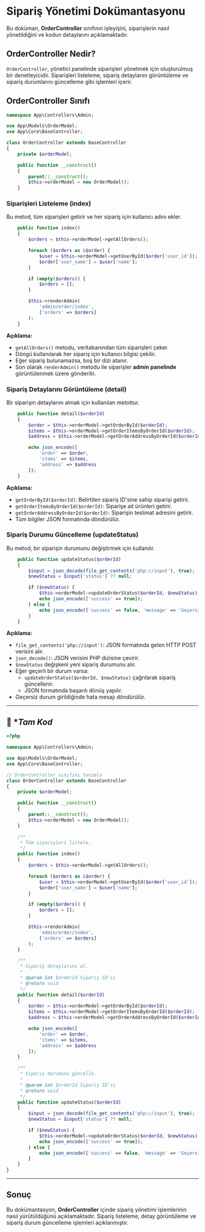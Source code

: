 # Sipariş Yönetimi Dokümantasyonu

Bu doküman, **OrderController** sınıfının işleyişini, siparişlerin nasıl yönetildiğini ve kodun detaylarını açıklamaktadır.

## OrderController Nedir?

`OrderController`, yönetici panelinde siparişleri yönetmek için oluşturulmuş bir denetleyicidir. Siparişleri listeleme, sipariş detaylarını görüntüleme ve sipariş durumlarını güncelleme gibi işlemleri içerir.

## OrderController Sınıfı

```php
namespace App\Controllers\Admin;

use App\Models\OrderModel;
use App\Core\BaseController;

class OrderController extends BaseController
{
    private $orderModel;

    public function __construct()
    {
        parent::__construct();
        $this->orderModel = new OrderModel();
    }
```

### Siparişleri Listeleme (index)

Bu metod, tüm siparişleri getirir ve her sipariş için kullanıcı adını ekler.

```php
    public function index()
    {
        $orders = $this->orderModel->getAllOrders();

        foreach ($orders as &$order) {
            $user = $this->orderModel->getUserById($order['user_id']);
            $order['user_name'] = $user['name'];
        }

        if (empty($orders)) {
            $orders = [];
        }

        $this->renderAdmin(
            'admin/order/index',
            ['orders' => $orders]
        );
    }
```

**Açıklama:**
- `getAllOrders()` metodu, veritabanından tüm siparişleri çeker.
- Döngü kullanılarak her sipariş için kullanıcı bilgisi çekilir.
- Eğer sipariş bulunamazsa, boş bir dizi atanır.
- Son olarak `renderAdmin()` metodu ile siparişler **admin panelinde** görüntülenmek üzere gönderilir.

### Sipariş Detaylarını Görüntüleme (detail)

Bir siparişin detaylarını almak için kullanılan metottur.

```php
    public function detail($orderId)
    {
        $order = $this->orderModel->getOrderById($orderId);
        $items = $this->orderModel->getOrderItemsByOrderId($orderId);
        $address = $this->orderModel->getOrderAddressByOrderId($orderId);

        echo json_encode([
            'order' => $order,
            'items' => $items,
            'address' => $address
        ]);
    }
```

**Açıklama:**
- `getOrderById($orderId)`: Belirtilen sipariş ID'sine sahip siparişi getirir.
- `getOrderItemsByOrderId($orderId)`: Siparişe ait ürünleri getirir.
- `getOrderAddressByOrderId($orderId)`: Siparişin teslimat adresini getirir.
- Tüm bilgiler JSON formatında döndürülür.

### Sipariş Durumu Güncelleme (updateStatus)

Bu metod, bir siparişin durumunu değiştirmek için kullanılır.

```php
    public function updateStatus($orderId)
    {
        $input = json_decode(file_get_contents('php://input'), true);
        $newStatus = $input['status'] ?? null;

        if ($newStatus) {
            $this->orderModel->updateOrderStatus($orderId, $newStatus);
            echo json_encode(['success' => true]);
        } else {
            echo json_encode(['success' => false, 'message' => 'Geçersiz durum']);
        }
    }
```

**Açıklama:**
- `file_get_contents('php://input')`: JSON formatında gelen HTTP POST verisini alır.
- `json_decode()`: JSON verisini PHP dizisine çevirir.
- `$newStatus` değişkeni yeni sipariş durumunu alır.
- Eğer geçerli bir durum varsa:
  - `updateOrderStatus($orderId, $newStatus)` çağrılarak sipariş güncellenir.
  - JSON formatında başarılı dönüş yapılır.
- Geçersiz durum girildiğinde hata mesajı döndürülür.

---
## 📌 **Tam Kod*

```php
<?php

namespace App\Controllers\Admin;

use App\Models\OrderModel;
use App\Core\BaseController;

// OrderController sınıfını tanımla
class OrderController extends BaseController
{
    private $orderModel;

    public function __construct()
    {
        parent::__construct();
        $this->orderModel = new OrderModel();
    }

    /**
     * Tüm siparişleri listele.
     */
    public function index()
    {
        $orders = $this->orderModel->getAllOrders();

        foreach ($orders as &$order) {
            $user = $this->orderModel->getUserById($order['user_id']);
            $order['user_name'] = $user['name'];
        }

        if (empty($orders)) {
            $orders = [];
        }

        $this->renderAdmin(
            'admin/order/index',
            ['orders' => $orders]
        );
    }

    /**
     * Sipariş detaylarını al.
     *
     * @param int $orderId Sipariş ID'si
     * @return void
     */
    public function detail($orderId)
    {
        $order = $this->orderModel->getOrderById($orderId);
        $items = $this->orderModel->getOrderItemsByOrderId($orderId);
        $address = $this->orderModel->getOrderAddressByOrderId($orderId);

        echo json_encode([
            'order' => $order,
            'items' => $items,
            'address' => $address
        ]);
    }

    /**
     * Sipariş durumunu güncelle.
     *
     * @param int $orderId Sipariş ID'si
     * @return void
     */
    public function updateStatus($orderId)
    {
        $input = json_decode(file_get_contents('php://input'), true);
        $newStatus = $input['status'] ?? null;

        if ($newStatus) {
            $this->orderModel->updateOrderStatus($orderId, $newStatus);
            echo json_encode(['success' => true]);
        } else {
            echo json_encode(['success' => false, 'message' => 'Geçersiz durum']);
        }
    }
}

```
---

## Sonuç
Bu dokümantasyon, **OrderController** içinde sipariş yönetimi işlemlerinin nasıl yürütüldüğünü açıklamaktadır. Sipariş listeleme, detay görüntüleme ve sipariş durum güncelleme işlemleri açıklanmıştır.

